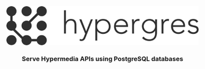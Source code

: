 <div align="center">
    <img src="static/brand.png" alt="Hypergres"/>
    <h3>Serve Hypermedia APIs using PostgreSQL databases</h3>
</div>
